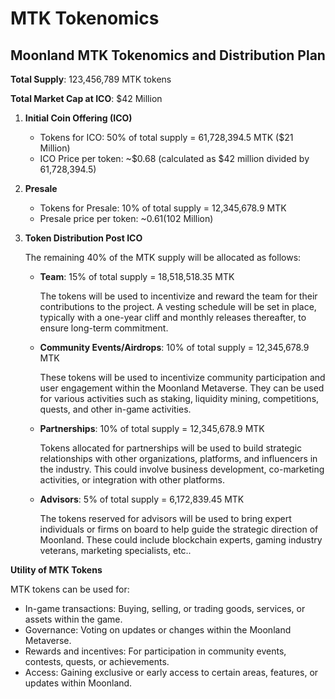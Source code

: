 # MTK Tokenomics

## Moonland MTK Tokenomics and Distribution Plan

**Total Supply**: 123,456,789 MTK tokens

**Total Market Cap at ICO**: $42 Million

1. **Initial Coin Offering (ICO)**
   * Tokens for ICO: 50% of total supply = 61,728,394.5 MTK ($21 Million)
   * ICO Price per token: \~$0.68 (calculated as $42 million divided by 61,728,394.5)
2. **Presale**
   * Tokens for Presale: 10% of total supply = 12,345,678.9 MTK
   * Presale price per token: \~$0.61 (10% discount on the ICO price) (\~$2 Million)
3.  **Token Distribution Post ICO**

    The remaining 40% of the MTK supply will be allocated as follows:

    *   **Team**: 15% of total supply = 18,518,518.35 MTK

        The tokens will be used to incentivize and reward the team for their contributions to the project. A vesting schedule will be set in place, typically with a one-year cliff and monthly releases thereafter, to ensure long-term commitment.
    *   **Community Events/Airdrops**: 10% of total supply = 12,345,678.9 MTK

        These tokens will be used to incentivize community participation and user engagement within the Moonland Metaverse. They can be used for various activities such as staking, liquidity mining, competitions, quests, and other in-game activities.
    *   **Partnerships**: 10% of total supply = 12,345,678.9 MTK

        Tokens allocated for partnerships will be used to build strategic relationships with other organizations, platforms, and influencers in the industry. This could involve business development, co-marketing activities, or integration with other platforms.
    *   **Advisors**: 5% of total supply = 6,172,839.45 MTK

        The tokens reserved for advisors will be used to bring expert individuals or firms on board to help guide the strategic direction of Moonland. These could include blockchain experts, gaming industry veterans, marketing specialists, etc..

**Utility of MTK Tokens**

MTK tokens can be used for:

* In-game transactions: Buying, selling, or trading goods, services, or assets within the game.
* Governance: Voting on updates or changes within the Moonland Metaverse.
* Rewards and incentives: For participation in community events, contests, quests, or achievements.
* Access: Gaining exclusive or early access to certain areas, features, or updates within Moonland.
